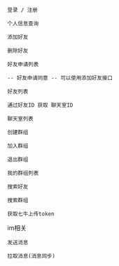     登录 / 注册
 
    个人信息查询
 
    添加好友
 
    删除好友
 
    好友申请列表
    
    -- 好友申请同意 -- 可以使用添加好友接口
 
    好友列表
 
    通过好友ID 获取 聊天室ID
 
    聊天室列表
 
    创建群组
    
    加入群组
    
    退出群组
 
    我的群组列表
    
    搜索好友
    
    搜索群组
    
    获取七牛上传token

im相关

    发送消息
    
    拉取消息(消息同步)
    
    